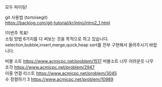 모두 파이팅!

git 사용법 (tortoisegit)  
https://backlog.com/git-tutorial/kr/intro/intro2_1.html

!이번주 목표!  
소팅 방법 6가지를 다 써보는 것을 목적으로 하고 있습니다.  
selection,bubble,insert,merge,quick,heap sort를 전부 구현해서 올려주시기 바랍니다.  

버블 소트 https://www.acmicpc.net/problem/1517
버블소트 너무 어려운듯
나무 조각 https://www.acmicpc.net/problem/2947  
이중 연결 리스트 https://www.acmicpc.net/problem/3045  
수 정렬하기 3 https://www.acmicpc.net/problem/10989  
